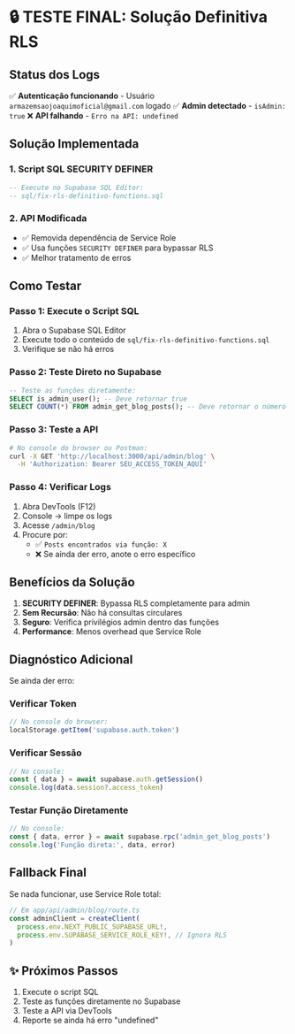 # 🔒 TESTE FINAL: Solução Definitiva RLS

## Status dos Logs
✅ **Autenticação funcionando** - Usuário `armazemsaojoaquimoficial@gmail.com` logado
✅ **Admin detectado** - `isAdmin: true`
❌ **API falhando** - `Erro na API: undefined`

## Solução Implementada

### 1. Script SQL SECURITY DEFINER
```sql
-- Execute no Supabase SQL Editor:
-- sql/fix-rls-definitivo-functions.sql
```

### 2. API Modificada
- ✅ Removida dependência de Service Role
- ✅ Usa funções `SECURITY DEFINER` para bypassar RLS
- ✅ Melhor tratamento de erros

## Como Testar

### Passo 1: Execute o Script SQL
1. Abra o Supabase SQL Editor
2. Execute todo o conteúdo de `sql/fix-rls-definitivo-functions.sql`
3. Verifique se não há erros

### Passo 2: Teste Direto no Supabase
```sql
-- Teste as funções diretamente:
SELECT is_admin_user(); -- Deve retornar true
SELECT COUNT(*) FROM admin_get_blog_posts(); -- Deve retornar o número de posts
```

### Passo 3: Teste a API
```bash
# No console do browser ou Postman:
curl -X GET 'http://localhost:3000/api/admin/blog' \
  -H 'Authorization: Bearer SEU_ACCESS_TOKEN_AQUI'
```

### Passo 4: Verificar Logs
1. Abra DevTools (F12)
2. Console -> limpe os logs
3. Acesse `/admin/blog`
4. Procure por:
   - ✅ `Posts encontrados via função: X`
   - ❌ Se ainda der erro, anote o erro específico

## Benefícios da Solução

1. **SECURITY DEFINER**: Bypassa RLS completamente para admin
2. **Sem Recursão**: Não há consultas circulares
3. **Seguro**: Verifica privilégios admin dentro das funções
4. **Performance**: Menos overhead que Service Role

## Diagnóstico Adicional

Se ainda der erro:

### Verificar Token
```javascript
// No console do browser:
localStorage.getItem('supabase.auth.token')
```

### Verificar Sessão
```javascript
// No console:
const { data } = await supabase.auth.getSession()
console.log(data.session?.access_token)
```

### Testar Função Diretamente
```javascript
// No console:
const { data, error } = await supabase.rpc('admin_get_blog_posts')
console.log('Função direta:', data, error)
```

## Fallback Final

Se nada funcionar, use Service Role total:
```javascript
// Em app/api/admin/blog/route.ts
const adminClient = createClient(
  process.env.NEXT_PUBLIC_SUPABASE_URL!,
  process.env.SUPABASE_SERVICE_ROLE_KEY!, // Ignora RLS
)
```

## ✨ Próximos Passos

1. Execute o script SQL
2. Teste as funções diretamente no Supabase
3. Teste a API via DevTools
4. Reporte se ainda há erro "undefined" 